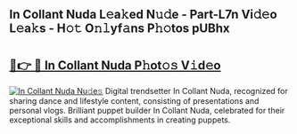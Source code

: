 ## In Collant Nuda L𝚎a𝚔ed N𝚞𝚍e - Part-L7n Vi𝚍𝚎o L𝚎a𝚔s - H𝚘𝚝 O𝚗𝚕yf𝚊ns P𝚑𝚘tos pUBhx

# <h2><a href="http://kf9a4x.oniu.top/?m=In+Collant+Nuda">🔗👉 🔴 In Collant Nuda P𝚑ot𝚘𝚜 V𝚒d𝚎o</a></h2>

[![In Collant Nuda Nu𝚍e𝚜](https://i.imgur.com/0qMVB7G.gif)](http://kf9a4x.oniu.top/?m=In+Collant+Nuda)
Digital trendsetter In Collant Nuda, recognized for sharing dance and lifestyle content, consisting of presentations and personal vlogs. Brilliant puppet builder In Collant Nuda, celebrated for their exceptional skills and accomplishments in creating puppets.  
